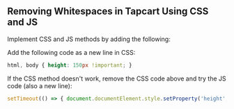 ## Removing Whitespaces in Tapcart Using CSS and JS

Implement CSS and JS methods by adding the following:

Add the following code as a new line in CSS:

```css
html, body { height: 150px !important; }
```

If the CSS method doesn't work, remove the CSS code above and try the JS code (also a new line):

```javascript
setTimeout(() => { document.documentElement.style.setProperty('height', `150px`, 'important'); }, 500);
```
